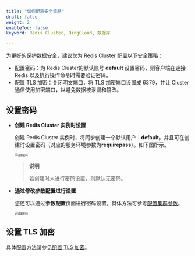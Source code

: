 ```yaml
---
title: "如何配置安全策略"
draft: false
weight: 2
enableToc: false
keyword: Redis Cluster, QingCloud, 数据库

---
```


为更好的保护数据安全，建议您为 Redis Cluster 配置以下安全策略：

- 配置密码：为 Redis Cluster的默认账号 **default** 设置密码，则客户端在连接 Redis 以及执行操作命令时需要验证密码。
- 配置 TLS 加密：关闭明文端口，将 TLS 加密端口设置成 6379，并让 Cluster 通信使用加密端口，以避免数据被泄漏和篡改。

## 设置密码

- **创建 Redis Cluster 实例时设置**

  创建 Redis Cluster 实例时，将同步创建一个默认用户：**default**，并且可在创建时设置密码（对应的服务环境参数为**requirepass**）。如下图所示。

  <img src="../../_images/set_passwd_1.png" alt="设置密码" style="zoom:50%;" />

  > **说明**
  >
  > 若创建时未进行密码设置，则默认无密码。

- **通过修改参数配置进行设置**

  您还可以通过**参数配置**页面进行密码设置。具体方法可参考[配置集群参数](/database/redis_cluster/manual/cfginstance/paramconfig/)。

  <img src="../../_images/set_passwd_2.png" alt="设置密码" style="zoom:50%;" />

##  设置 TLS 加密

具体配置方法请参见[配置 TLS 加密](../../best-practices/tls_config/)。

